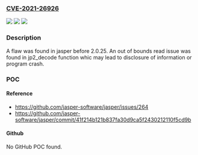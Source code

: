 ### [CVE-2021-26926](https://cve.mitre.org/cgi-bin/cvename.cgi?name=CVE-2021-26926)
![](https://img.shields.io/static/v1?label=Product&message=jasper&color=blue)
![](https://img.shields.io/static/v1?label=Version&message=n%2Fa&color=blue)
![](https://img.shields.io/static/v1?label=Vulnerability&message=CWE-125&color=brighgreen)

### Description

A flaw was found in jasper before 2.0.25. An out of bounds read issue was found in jp2_decode function whic may lead to disclosure of information or program crash.

### POC

#### Reference
- https://github.com/jasper-software/jasper/issues/264
- https://github.com/jasper-software/jasper/commit/41f214b121b837fa30d9ca5f2430212110f5cd9b

#### Github
No GitHub POC found.


